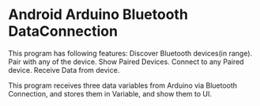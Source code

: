 # Android Arduino Bluetooth DataConnection

This program has following features:
    Discover Bluetooth devices(in range).
    Pair with any of the device.
    Show Paired Devices.
    Connect to any Paired device.
    Receive Data from device.

This program receives three data variables from Arduino via Bluetooth Connection, and stores them in Variable, and show them to UI.

